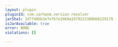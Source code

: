 ```yaml
---
layout: plugin
pluginId: com.sarhanm.version-resolver
jarSha1: 1d7f48bb3e7e767e1669a1979222388bb6229179
isJarAvailable: true
error: NONE
violations: []

---
```

